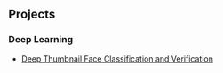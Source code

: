 ## Projects

### Deep Learning
- [Deep Thumbnail Face Classification and Verification](https://github.com/roycechan/portfolio/tree/master/Face%20Classification%20and%20Verification%20with%20Thumbnail%20Images) 

